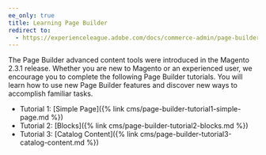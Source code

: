```yaml
---
ee_only: true
title: Learning Page Builder
redirect to:
  - https://experienceleague.adobe.com/docs/commerce-admin/page-builder/walkthrough/1-simple-page.html
---
```


The Page Builder advanced content tools were introduced in the Magento 2.3.1 release. Whether you are new to Magento or an experienced user, we encourage you to complete the following Page Builder tutorials. You will learn how to use new Page Builder features and discover new ways to accomplish familiar tasks.

- Tutorial 1: [Simple Page]({% link cms/page-builder-tutorial1-simple-page.md %})
- Tutorial 2: [Blocks]({% link cms/page-builder-tutorial2-blocks.md %})
- Tutorial 3: [Catalog Content]({% link cms/page-builder-tutorial3-catalog-content.md %})
